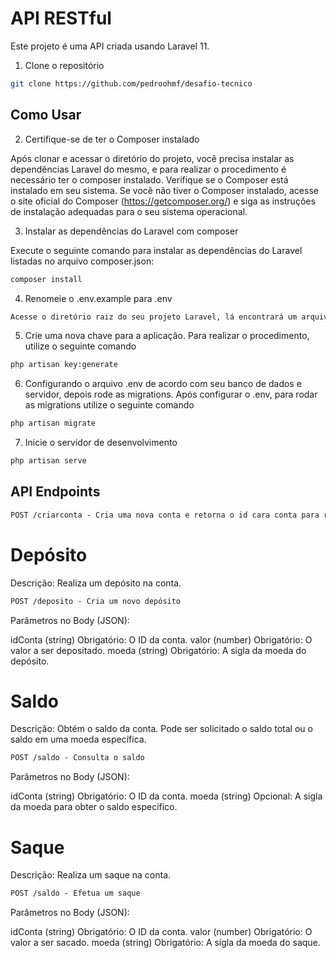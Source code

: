 # API RESTful

Este projeto é uma API criada usando Laravel 11.

1. Clone o repositório

```bash
git clone https://github.com/pedroohmf/desafio-tecnico
```

## Como Usar

2. Certifique-se de ter o Composer instalado

Após clonar e acessar o diretório do projeto, você precisa instalar as dependências Laravel do mesmo, e para realizar o procedimento é necessário ter o composer instalado.
Verifique se o Composer está instalado em seu sistema. Se você não tiver o Composer instalado, acesse o site oficial do Composer (<https://getcomposer.org/>) e siga as instruções de instalação adequadas para o seu sistema operacional.

3. Instalar as dependências do Laravel com composer

Execute o seguinte comando para instalar as dependências do Laravel listadas no arquivo composer.json:

```markdown
composer install
```

4. Renomeie o .env.example para .env

```markdown
Acesse o diretório raiz do seu projeto Laravel, lá encontrará um arquivo com o nome .env.example, basta renomear para .env
```

5. Crie uma nova chave para a aplicação. Para realizar o procedimento, utilize o seguinte comando

```markdown
php artisan key:generate
```

6. Configurando o arquivo .env de acordo com seu banco de dados e servidor, depois rode as migrations. Após configurar o .env, para rodar as migrations utilize o seguinte comando

```markdown
php artisan migrate
```

7. Inicie o servidor de desenvolvimento

```markdown
php artisan serve
```

## API Endpoints

```markdown
POST /criarconta - Cria uma nova conta e retorna o id cara conta para realizar as transações
```

# Depósito

Descrição: Realiza um depósito na conta.

```markdown
POST /deposito - Cria um novo depósito
```

Parâmetros no Body (JSON):

idConta (string) Obrigatório: O ID da conta.
valor (number) Obrigatório: O valor a ser depositado.
moeda (string) Obrigatório: A sigla da moeda do depósito.

# Saldo

Descrição: Obtém o saldo da conta. Pode ser solicitado o saldo total ou o saldo em uma moeda específica.

```markdown
POST /saldo - Consulta o saldo
```

Parâmetros no Body (JSON):

idConta (string) Obrigatório: O ID da conta.
moeda (string) Opcional: A sigla da moeda para obter o saldo específico.

# Saque

Descrição: Realiza um saque na conta.

```markdown
POST /saldo - Efetua um saque
```

Parâmetros no Body (JSON):

idConta (string) Obrigatório: O ID da conta.
valor (number) Obrigatório: O valor a ser sacado.
moeda (string) Obrigatório: A sigla da moeda do saque.
